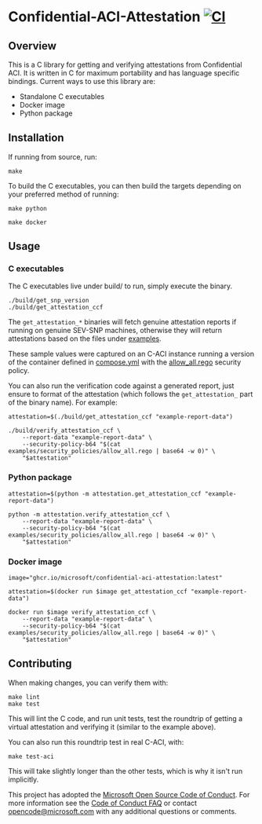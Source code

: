 # Confidential-ACI-Attestation [![CI](https://github.com/microsoft/confidential-aci-attestation/actions/workflows/ci.yml/badge.svg)](https://github.com/microsoft/confidential-aci-attestation/actions/workflows/ci.yml) 

## Overview

This is a C library for getting and verifying attestations from Confidential ACI. It is written in C for maximum portability and has language specific bindings. Current ways to use this library are:

- Standalone C executables
- Docker image
- Python package

## Installation

If running from source, run:

```
make
```

To build the C executables, you can then build the targets depending on your preferred method of running:

```
make python
```

```
make docker
```

## Usage

### C executables

The C executables live under build/ to run, simply execute the binary.

```
./build/get_snp_version
./build/get_attestation_ccf
```

The `get_attestation_*` binaries will fetch genuine attestation reports if running on genuine SEV-SNP machines, otherwise they will return attestations based on the files under [examples](examples/).

These sample values were captured on an C-ACI instance running a version of the container defined in [compose.yml](compose.yml) with the [allow_all.rego](examples/security_policies/allow_all.rego) security policy.

You can also run the verification code against a generated report, just ensure to format of the attestation (which follows the `get_attestation_` part of the binary name). For example:

```
attestation=$(./build/get_attestation_ccf "example-report-data")

./build/verify_attestation_ccf \
    --report-data "example-report-data" \
    --security-policy-b64 "$(cat examples/security_policies/allow_all.rego | base64 -w 0)" \
    "$attestation"
```

### Python package

```
attestation=$(python -m attestation.get_attestation_ccf "example-report-data")

python -m attestation.verify_attestation_ccf \
    --report-data "example-report-data" \
    --security-policy-b64 "$(cat examples/security_policies/allow_all.rego | base64 -w 0)" \
    "$attestation"
```

### Docker image

```
image="ghcr.io/microsoft/confidential-aci-attestation:latest"

attestation=$(docker run $image get_attestation_ccf "example-report-data")

docker run $image verify_attestation_ccf \
    --report-data "example-report-data" \
    --security-policy-b64 "$(cat examples/security_policies/allow_all.rego | base64 -w 0)" \
    "$attestation"
```

## Contributing

When making changes, you can verify them with:

```
make lint
make test
```

This will lint the C code, and run unit tests, test the roundtrip of getting a virtual attestation and verifying it (similar to the example above).

You can also run this roundtrip test in real C-ACI, with:

```
make test-aci
```

This will take slightly longer than the other tests, which is why it isn't run implicitly.

This project has adopted the [Microsoft Open Source Code of Conduct](https://opensource.microsoft.com/codeofconduct/).
For more information see the [Code of Conduct FAQ](https://opensource.microsoft.com/codeofconduct/faq/) or
contact [opencode@microsoft.com](mailto:opencode@microsoft.com) with any additional questions or comments.